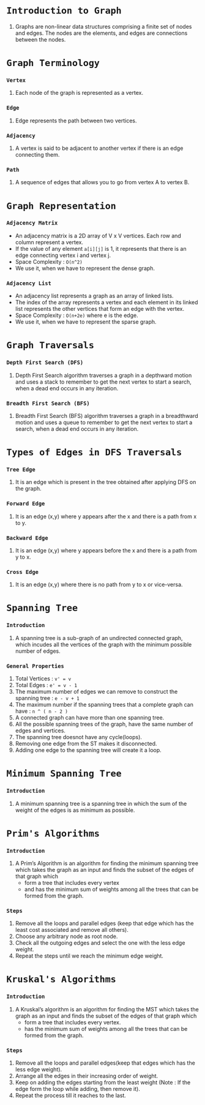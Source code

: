 # `Introduction to Graph`

1. Graphs are non-linear data structures comprising a finite set of nodes and edges. The nodes are the elements, and edges are connections between the nodes.

# `Graph Terminology`

### `Vertex`

1. Each node of the graph is represented as a vertex.

### `Edge`

1. Edge represents the path between two vertices.

### `Adjacency`

1. A vertex is said to be adjacent to another vertex if there is an edge connecting them.

### `Path`

1. A sequence of edges that allows you to go from vertex A to vertex B.

# `Graph Representation`

### `Adjacency Matrix`

- An adjacency matrix is a 2D array of V x V vertices. Each row and column represent a vertex.
- If the value of any element `a[i][j]` is 1, it represents that there is an edge connecting vertex i and vertex j.
- Space Complexity : `O(n^2)`
- We use it, when we have to represent the dense graph.

### `Adjacency List`

- An adjacency list represents a graph as an array of linked lists.
- The index of the array represents a vertex and each element in its linked list represents the other vertices that form an edge with the vertex.
- Space Complexity : `O(n+2e)` where e is the edge.
- We use it, when we have to represent the sparse graph.

# `Graph Traversals`

### `Depth First Search (DFS)`

1. Depth First Search algorithm traverses a graph in a depthward motion and uses a stack to remember to get the next vertex to start a search, when a dead end occurs in any iteration.

### `Breadth First Search (BFS)`

1. Breadth First Search (BFS) algorithm traverses a graph in a breadthward motion and uses a queue to remember to get the next vertex to start a search, when a dead end occurs in any iteration.

# `Types of Edges in DFS Traversals`

### `Tree Edge`

1. It is an edge which is present in the tree obtained after applying DFS on the graph.

### `Forward Edge`

1. It is an edge (x,y) where y appears after the x and there is a path from x to y.

### `Backward Edge`

1. It is an edge (x,y) where y appears before the x and there is a path from y to x.

### `Cross Edge`

1. It is an edge (x,y) where there is no path from y to x or vice-versa.

# `Spanning Tree`

### `Introduction`

1. A spanning tree is a sub-graph of an undirected connected graph, which incudes all the vertices of the graph with the minimum possible number of edges.

### `General Properties`

1. Total Vertices : `v' = v`
2. Total Edges : `e' = v - 1`
3. The maximum number of edges we can remove to construct the spanning tree : `e - v + 1`
4. The maximum number if the spanning trees that a complete graph can have : `n ^ ( n - 2 )`
5. A connected graph can have more than one spanning tree.
6. All the possible spanning trees of the graph, have the same number of edges and vertices.
7. The spanning tree doesnot have any cycle(loops).
8. Removing one edge from the ST makes it disconnected.
9. Adding one edge to the spanning tree will create it a loop.

# `Minimum Spanning Tree`

### `Introduction`

1. A minimum spanning tree is a spanning tree in which the sum of the weight of the edges is as minimum as possible.

# `Prim's Algorithms`

### `Introduction`

1. A Prim’s Algorithm is an algorithm for finding the minimum spanning tree which takes the graph as an input and finds the subset of the edges of that graph which
   - form a tree that includes every vertex
   - and has the minimum sum of weights among all the trees that can be formed from the graph.

### `Steps`

1. Remove all the loops and parallel edges (keep that edge which has the least cost associated and remove all others).
2. Choose any arbitrary node as root node.
3. Check all the outgoing edges and select the one with the less edge weight.
4. Repeat the steps until we reach the minimum edge weight.

# `Kruskal's Algorithms`

### `Introduction`

1. A Kruskal’s algorithm is an algorithm for finding the MST which takes the graph as an input and finds the subset of the edges of that graph which
   - form a tree that includes every vertex.
   - has the minimum sum of weights among all the trees that can be formed from the graph.

### `Steps`

1. Remove all the loops and parallel edges(keep that edges which has the less edge weight).
2. Arrange all the edges in their increasing order of weight.
3. Keep on adding the edges starting from the least weight (Note : If the edge form the loop while adding, then remove it).
4. Repeat the process till it reaches to the last.
